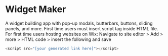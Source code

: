 # Widget Maker

A widget building app with pop-up modals, butterbars, buttons, sliding panels, and more. First time users must insert script tag inside HTML file. 
For first time users hosting websites on Wix: Navigate to site editor > Add > more > HTML code > insert the following and save

```javascript
<script src="[your generated link here]"></script>
```

